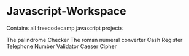 # Javascript-Workspace
Contains all freecodecamp javascript projects

The palindrome Checker
The roman numeral converter
Cash Register
Telephone Number Validator
Caeser Cipher

